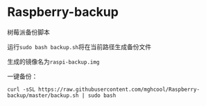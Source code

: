 # Raspberry-backup
树莓派备份脚本

运行`sudo bash backup.sh`将在当前路径生成备份文件

生成的镜像名为`raspi-backup.img`

一键备份：
```
curl -sSL https://raw.githubusercontent.com/mghcool/Raspberry-backup/master/backup.sh | sudo bash
```
